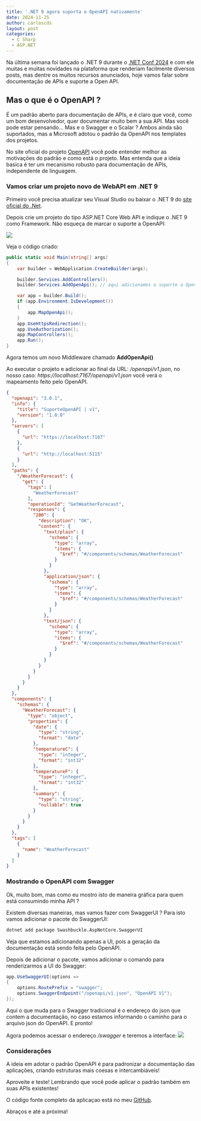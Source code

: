 ```yaml
---
title: '.NET 9 agora suporta o OpenAPI nativamente'
date: 2024-11-25
author: carloscds
layout: post
categories:
  - C Sharp 
  - ASP.NET 
---
```

Na última semana foi lançado o .NET 9 durante o [.NET Conf 2024](https://www.dotnetconf.net/) e com ele muitas e muitas novidades na plataforma que renderiam facilmente diversos posts, mas dentre os muitos recursos anunciados, hoje vamos falar sobre documentação de APIs e suporte a Open API.

## Mas o que é o OpenAPI ?

É um padrão aberto para documentação de APIs, e é claro que você, como um bom desenvolvedor, quer documentar muito bem a sua API. Mas você pode estar pensando... Mas e o Swagger e o Scalar ? Ambos ainda são suportados, mas a Microsoft adotou o padrão da OpenAPI nos templates dos projetos.

No site oficial do projeto [OpenAPI](https://www.openapis.org/what-is-openapi) você pode entender melhor as motivações do padrão e como está o projeto. Mas entenda que a ideia basica é ter um mecanismo robusto para documentação de APIs, independente de linguagem.

### Vamos criar um projeto novo de WebAPI em .NET 9 

Primeiro você precisa atualizar seu Visual Studio ou baixar o .NET 9 do [site oficial do .Net](https://dotnet.microsoft.com/pt-br/).

Depois crie um projeto do tipo ASP.NET Core Web API e indique o .NET 9 como Framework. Não esqueça de marcar o suporte a OpenAPI:

![]( wp-content/uploads/2024/11/OpenAPI-CriandoProjeto.png)

Veja o código criado:

```csharp
public static void Main(string[] args)
{
    var builder = WebApplication.CreateBuilder(args);

    builder.Services.AddControllers();
    builder.Services.AddOpenApi(); // aqui adicionamos o suporte a OpenAPI

    var app = builder.Build();
    if (app.Environment.IsDevelopment())
    {
        app.MapOpenApi();
    }
    app.UseHttpsRedirection();
    app.UseAuthorization();
    app.MapControllers();
    app.Run();
}
```

Agora temos um novo Middleware chamado **AddOpenApi()**

Ao executar o projeto e adicionar ao final da URL: */openapi/v1.json*, no nosso caso: *https://localhost:7167/openapi/v1.json* você verá o mapeamento feito pelo OpenAPI.

```json
{
  "openapi": "3.0.1",
  "info": {
    "title": "SuporteOpenAPI | v1",
    "version": "1.0.0"
  },
  "servers": [
    {
      "url": "https://localhost:7167"
    },
    {
      "url": "http://localhost:5115"
    }
  ],
  "paths": {
    "/WeatherForecast": {
      "get": {
        "tags": [
          "WeatherForecast"
        ],
        "operationId": "GetWeatherForecast",
        "responses": {
          "200": {
            "description": "OK",
            "content": {
              "text/plain": {
                "schema": {
                  "type": "array",
                  "items": {
                    "$ref": "#/components/schemas/WeatherForecast"
                  }
                }
              },
              "application/json": {
                "schema": {
                  "type": "array",
                  "items": {
                    "$ref": "#/components/schemas/WeatherForecast"
                  }
                }
              },
              "text/json": {
                "schema": {
                  "type": "array",
                  "items": {
                    "$ref": "#/components/schemas/WeatherForecast"
                  }
                }
              }
            }
          }
        }
      }
    }
  },
  "components": {
    "schemas": {
      "WeatherForecast": {
        "type": "object",
        "properties": {
          "date": {
            "type": "string",
            "format": "date"
          },
          "temperatureC": {
            "type": "integer",
            "format": "int32"
          },
          "temperatureF": {
            "type": "integer",
            "format": "int32"
          },
          "summary": {
            "type": "string",
            "nullable": true
          }
        }
      }
    }
  },
  "tags": [
    {
      "name": "WeatherForecast"
    }
  ]
}
```

### Mostrando o OpenAPI com Swagger

Ok, muito bom, mas como eu mostro isto de maneira gráfica para quem está consumindo minha API ? 

Existem diversas maneiras, mas vamos fazer com SwaggerUI ? Para isto vamos adicionar o pacote do SwaggerUI:

```cmd
dotnet add package Swashbuckle.AspNetCore.SwaggerUI
```
Veja que estamos adicionando apenas a UI, pois a geração da documentação está sendo feita pelo OpenAPI.

Depois de adicionar o pacote, vamos adicionar o comando para renderizarmos a UI do Swagger:

```csharp
app.UseSwaggerUI(options =>
{
    options.RoutePrefix = "swagger";
    options.SwaggerEndpoint("/openapi/v1.json", "OpenAPI V1");
}); 
```
Aqui o que muda para o Swagger tradicional é o endereço do json que contem a documentação, no caso estamos informando o caminho para o arquivo json do OpenAPI. E pronto!

Agora podemos acessar o endereço */swagger* e teremos a interface:
![]( wp-content/uploads/2024/11/OpenAPI-SwaggerUI.png)

### Considerações
A ideia em adotar o padrão OpenAPI é para padronizar a documentação das aplicações, criando estruturas mais coesas e intercambiáveis!

Aproveite e teste! Lembrando que você pode aplicar o padrão também em suas APIs existentes!

O código fonte completo da aplicaçao está no meu [GitHub](https://github.com/carloscds/CSharpSamples/tree/master/SuporteOpenAPI/SuporteOpenAPI).

Abraços e até a próxima!

